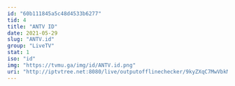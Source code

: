 ```yaml
---
id: "60b111845a5c48d4533b6277"
tid: 4
title: "ANTV ID"
date: 2021-05-29
slug: "ANTV.id"
group: "LiveTV"
stat: 1
iso: "id"
img: "https://tvmu.ga/img/id/ANTV.id.png"
uri: "http://iptvtree.net:8080/live/outputofflinechecker/9kyZXqC7MwVbkMnJmf/165072.m3u8"
---
```

